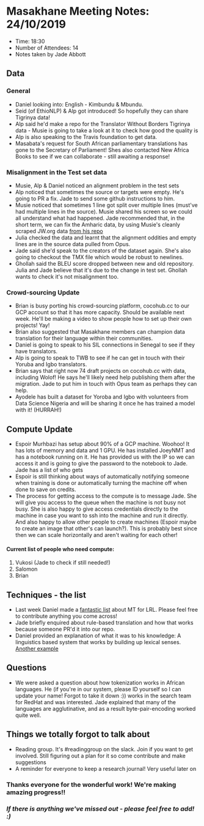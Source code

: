 # Masakhane Meeting Notes: 24/10/2019

- Time: 18:30
- Number of Attendees: 14
- Notes taken by Jade Abbott

## Data

### General

- Daniel looking into: English - Kimbundu & Mbundu. 
- Seid (of EthioNLP) & Alp got introduced! So hopefully they can share Tigrinya data!
- Alp said he'd make a repo for the Translator Without Borders Tigrinya data - Musie is going to take a look at it to check how good the quality is
- Alp is also speaking to the Travis foundation to get data.
- Masabata's request for South African parliamentary translations has gone to the Secretary of Parliament! Shes also contacted New Africa Books to see if we can collaborate - still awaiting a response!

### Misalignment in the Test set data

- Musie, Alp & Daniel noticed an alignment problem in the test sets
- Alp noticed that sometimes the source or targets were empty. He's going to PR a fix. Jade to send some github instructions to him. 
- Musie noticed that sometimes 1 line got split over multiple lines (must've had multiple lines in the source). Musie shared his screen so we could all understand what had happened. Jade recommended that, in the short term, we can fix the Amharic data, by using Musie's cleanly scraped JW.org data [from his repo](https://github.com/msquarme/Parallel-Corpus)
- Julia checked the data and learnt that the alignment oddities and empty lines are in the source data pulled from Opus. 
- Jade said she'd speak to the creators of the dataset again. She's also going to checkout the TMX file which would be robust to newlines.
- Ghollah said the BLEU score dropped between new and old repository. Julia and Jade believe that it's due to the change in test set. Ghollah wants to check it's not misalignment too.

### Crowd-sourcing Update
- Brian is busy porting his crowd-sourcing platform, cocohub.cc to our GCP account so that it has more capacity. Should be available next week. He'll be making a video to show people how to set up their own projects! Yay!
- Brian also suggested that Masakhane members can champion data translation for their language within their communities.
- Daniel is going to speak to his SIL connections in Senegal to see if they have translators.
- Alp is going to speak to TWB to see if he can get in touch with their Yoruba and Igbo translators. 
- Brian says that right now 74 draft projects on cocohub.cc with data, including Wolof! He says he'll likely need help publishing them after the migration. Jade to put him in touch with Opus team as perhaps they can help. 
- Ayodele has built a dataset for Yoroba and Igbo with volunteers from Data Science Nigeria and will be sharing it once he has trained a model with it! (HURRAH!)

## Compute Update
- Espoir Murhbazi has setup about 90% of a GCP machine. Woohoo! It has lots of memory and data and 1 GPU. He has installed JoeyNMT and has a notebook running on it. He has provided us with the IP so we can access it and is going to give the password to the notebook to Jade. Jade has a list of who gets  
- Espoir is still thinking about ways of automatically notifying someone when training is done or automatically turning the machine off when done to save on credits. 
- The process for getting access to the compute is to message Jade. She will give you access to the queue when the machine is not busy not busy. She is also happy to give access credentials directly to the machine in case you want to ssh into the machine and run it directly. And also happy to allow other people to create machines (Espoir maybe to create an image that other's can launch?). This is probably best since then we can scale horizontally and aren't waiting for each other!

#### Current list of people who need compute:
1. Vukosi (Jade to check if still needed!)
2. Salomon
3. Brian

## Techniques - the list

- Last week Daniel made a [fantastic list](https://github.com/masakhane-io/masakhane/blob/master/MT4LRL.md) about MT for LRL. Please feel free to contribute anything you come across!
- Jade briefly enquired about rule-based translation and how that works because someone PR'd it into our repo.
- Daniel provided an explanation of what it was to his knowledge: A linguistics based system that works by building up lexical senses. [Another example](http://lingtransoft.info/apps/flextrans)


## Questions

- We were asked a question about how tokenization works in African languages. He (if you're in our system, please ID yourself so I can update your name! Forgot to take it down :)) works in the search team for RedHat and was interested. Jade explained that many of the languages are agglutinative, and as a result byte-pair-encoding worked quite well. 

## Things we totally forgot to talk about

- Reading group. It's #readinggroup on the slack. Join if you want to get involved. Still figuring out a plan for it so come contribute and make suggestions
- A reminder for everyone to keep a research journal! Very useful later on


### Thanks everyone for the wonderful work! We're making amazing progress!!

### *If there is anything we've missed out - please feel free to add! :)*
